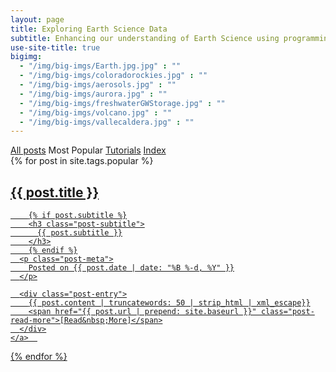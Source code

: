 ```yaml
---
layout: page
title: Exploring Earth Science Data
subtitle: Enhancing our understanding of Earth Science using programming
use-site-title: true
bigimg:
  - "/img/big-imgs/Earth.jpg.jpg" : ""
  - "/img/big-imgs/coloradorockies.jpg" : ""
  - "/img/big-imgs/aerosols.jpg" : ""
  - "/img/big-imgs/aurora.jpg" : ""
  - "/img/big-imgs/freshwaterGWStorage.jpg" : ""
  - "/img/big-imgs/volcano.jpg" : ""
  - "/img/big-imgs/vallecaldera.jpg" : ""
---
```


<div class="list-filters">
  <a href="/" class="list-filter">All posts</a>
  <span class="list-filter filter-selected">Most Popular</span>
  <a href="/tutorials" class="list-filter">Tutorials</a>
  <a href="/tags" class="list-filter">Index</a>
</div>

<div class="posts-list">
  {% for post in site.tags.popular %}
  <article>
    <a class="post-preview" href="{{ post.url | prepend: site.baseurl }}">
	    <h2 class="post-title">{{ post.title }}</h2>
	
	    {% if post.subtitle %}
	    <h3 class="post-subtitle">
	      {{ post.subtitle }}
	    </h3>
	    {% endif %}
      <p class="post-meta">
        Posted on {{ post.date | date: "%B %-d, %Y" }}
      </p>

      <div class="post-entry">
        {{ post.content | truncatewords: 50 | strip_html | xml_escape}}
        <span href="{{ post.url | prepend: site.baseurl }}" class="post-read-more">[Read&nbsp;More]</span>
      </div>
    </a>  
   </article>
  {% endfor %}
</div>
